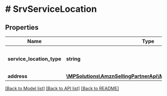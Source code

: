 # # SrvServiceLocation

## Properties

Name | Type | Description | Notes
------------ | ------------- | ------------- | -------------
**service_location_type** | **string** | The location of the service job. | [optional]
**address** | [**\MPSolutions\AmznSellingPartnerApi\Models\Services\SrvAddress**](SrvAddress.md) |  | [optional]

[[Back to Model list]](../../README.md#models) [[Back to API list]](../../README.md#endpoints) [[Back to README]](../../README.md)
